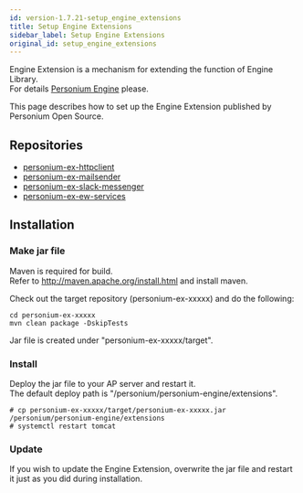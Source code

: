 ```yaml
---
id: version-1.7.21-setup_engine_extensions
title: Setup Engine Extensions
sidebar_label: Setup Engine Extensions
original_id: setup_engine_extensions
---
```

Engine Extension is a mechanism for extending the function of Engine Library.  
For details [Personium Engine](../app-developer/Personium-Engine.md) please.  

This page describes how to set up the Engine Extension published by Personium Open Source.  

## Repositories
* [personium-ex-httpclient](https://github.com/personium/personium-ex-httpclient)
* [personium-ex-mailsender](https://github.com/personium/personium-ex-mailsender)
* [personium-ex-slack-messenger](https://github.com/personium/personium-ex-slack-messenger)
* [personium-ex-ew-services](https://github.com/personium/personium-ex-ew-services)

## Installation
### Make jar file
Maven is required for build.  
Refer to http://maven.apache.org/install.html and install maven.  

Check out the target repository (personium-ex-xxxxx) and do the following:  
```
cd personium-ex-xxxxx
mvn clean package -DskipTests
```
Jar file is created under "personium-ex-xxxxx/target".  

### Install
Deploy the jar file to your AP server and restart it.  
The default deploy path is "/personium/personium-engine/extensions".  
```
# cp personium-ex-xxxxx/target/personium-ex-xxxxx.jar /personium/personium-engine/extensions
# systemctl restart tomcat
```

### Update
If you wish to update the Engine Extension, overwrite the jar file and restart it just as you did during installation.  
